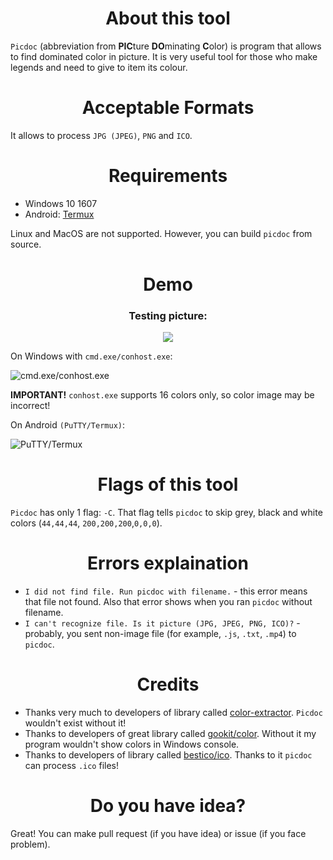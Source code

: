 <DIV ALIGN="CENTER"><H1>About this tool</H1></DIV>

`Picdoc` (abbreviation from **PIC**ture **DO**minating **C**olor) is program that allows to find dominated color in picture. It is very useful tool for those who make legends and need to give to item its colour.

<DIV ALIGN="CENTER"><H1>Acceptable Formats</H1></DIV>

It allows to process `JPG (JPEG)`, `PNG` and `ICO`.

<DIV ALIGN="CENTER"><H1>Requirements</H1></DIV>

* Windows 10 1607
* Android: [Termux](https://github.com/termux-app/termux)

Linux and MacOS are not supported. However, you can build `picdoc` from source.

<DIV ALIGN="CENTER"><h1>Demo</h1></div>

<DIV ALIGN="center"><h3>Testing picture:</h3>

<img src="D:\MYSOFT~1\USEFUL~1\PICDOC\FIDSICO.ICO">

</div>

On Windows with `cmd.exe/conhost.exe`:

![cmd.exe/conhost.exe](D:\MYSOFT~1\USEFUL~1\PICDOC\picdoc_proof_windows.png)

**IMPORTANT!** `conhost.exe` supports 16 colors only, so color image may be incorrect!


On Android `(PuTTY/Termux)`:

![PuTTY/Termux](D:\MYSOFT~1\USEFUL~1\PICDOC\picdoc_proof.png)

<DIV ALIGN="CENTER"><h1>Flags of this tool</h1></div>

`Picdoc` has only 1 flag: `-C`. That flag tells `picdoc` to skip grey, black and white colors (`44,44,44`, `200,200,200`,`0,0,0`).

<DIV ALIGN="CENTER"><H1>Errors explaination</H1></DIV>

* `I did not find file. Run picdoc with filename.` - this error means that file not found. Also that error shows when you ran `picdoc` without filename.
* `I can't recognize file. Is it picture (JPG, JPEG, PNG, ICO)?` - probably, you sent non-image file (for example, `.js`, `.txt`, `.mp4`) to `picdoc`.

<DIV ALIGN="CENTER"><h1>Credits</h1></DIV>

* Thanks very much to developers of library called [color-extractor](https://github.com/marekm4/color-extractor). `Picdoc` wouldn't exist without it!
* Thanks to developers of great library called [gookit/color](https://github.com/gookit/color). Without it my program wouldn't show colors in Windows console.
* Thanks to developers of library called [bestico/ico](https://pkg.go.dev/github.com/mat/besticon/ico). Thanks to it `picdoc` can process `.ico` files!

<DIV ALIGN="CENTER"><h1>Do you have idea?</h1></DIV>

Great! You can make pull request (if you have idea) or issue (if you face problem).
